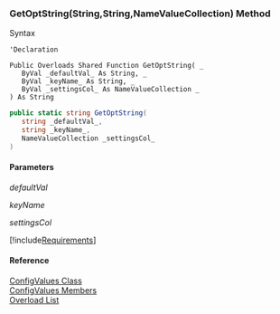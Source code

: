 ﻿### GetOptString(String,String,NameValueCollection) Method

Syntax

```vbnet
'Declaration

Public Overloads Shared Function GetOptString( _
   ByVal _defaultVal_ As String, _
   ByVal _keyName_ As String, _
   ByVal _settingsCol_ As NameValueCollection _
) As String
```

```csharp
public static string GetOptString( 
   string _defaultVal_,
   string _keyName_,
   NameValueCollection _settingsCol_
)
```

#### Parameters

_defaultVal_

_keyName_

_settingsCol_

[!include[Requirements](../partials/requirements.md)]

#### Reference

[ConfigValues Class](FChoice.Common~FChoice.Common.ConfigValues.md)  
[ConfigValues Members](FChoice.Common~FChoice.Common.ConfigValues_members.md)  
[Overload List](FChoice.Common~FChoice.Common.ConfigValues~GetOptString.md)